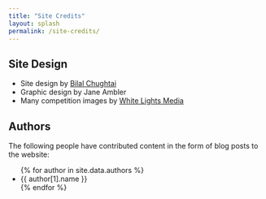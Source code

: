 ```yaml
---
title: "Site Credits"
layout: splash
permalink: /site-credits/
---
```


## Site Design
* Site design by [Bilal Chughtai](https://bilal-chughtai.github.io)
* Graphic design by Jane Ambler
* Many competition images by [White Lights Media](https://whitelightsmedia.com/)

## Authors
The following people have contributed content in the form of blog posts to the website:
<ul>
  {% for author in site.data.authors %}
    <li>{{ author[1].name }}</li>
  {% endfor %}
</ul>

<!--## Technologies
This website is build using a bunch of tools, including
- [Jekyll](http://jekyllrb.com/)
- [jQuery](http://jquery.com/)
- [Susy](http://susy.oddbird.net/)
- [Breakpoint](http://breakpoint-sass.com/)
- [Magnific Popup](http://dimsemenov.com/plugins/magnific-popup/)
- [FitVids.JS](http://fitvidsjs.com/)
- [Greedy Navigation](http://codepen.io/lukejacksonn/pen/PwmwWV)
- [jQuery Smooth Scroll](https://github.com/kswedberg/jquery-smooth-scroll)
- [Stickyfill](https://github.com/wilddeer/stickyfill)
- [The Noun Project](https://thenounproject.com)
- [Font Awesome](http://fortawesome.github.io/Font-Awesome/)-->
